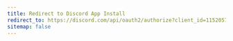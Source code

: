 ```yaml
---
title: Redirect to Discord App Install
redirect_to: https://discord.com/api/oauth2/authorize?client_id=1152057650226401320&permissions=274877910084&scope=bot
sitemap: false
---
```

